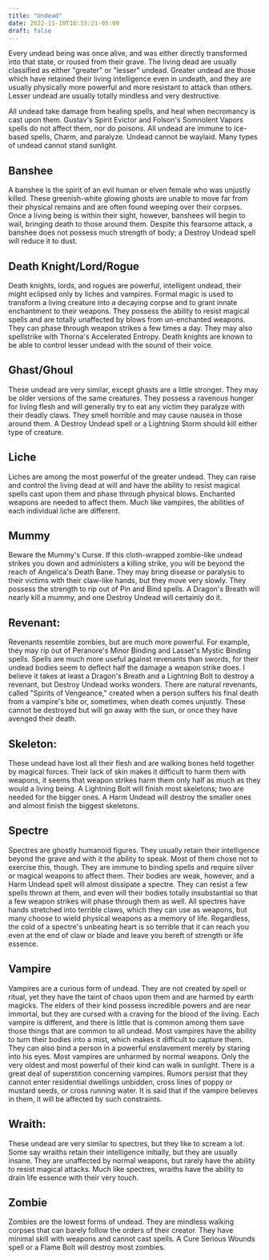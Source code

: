 ```yaml
---
title: "Undead"
date: 2022-11-10T10:33:21-05:00
draft: false
---
```


Every undead being was once alive, and was either directly transformed into that state, or roused from their grave. The living dead are usually classified as either "greater" or "lesser" undead. Greater undead are those which have retained their living intelligence even in undeath, and they are usually physically more powerful and more resistant to attack than others. Lesser undead are usually totally mindless and very destructive.

All undead take damage from healing spells, and heal when necromancy is cast upon them. Gustav's Spirit Evictor and Folson's Somnolent Vapors spells do not affect them, nor do poisons. All undead are immune to ice-based spells, Charm, and paralyze. Undead cannot be waylaid. Many types of undead cannot stand sunlight.

## Banshee

A banshee is the spirit of an evil human or elven female who was unjustly killed. These greenish-white glowing ghosts are unable to move far from their physical remains and are often found weeping over their corpses. Once a living being is within their sight, however, banshees will begin to wail, bringing death to those around them. Despite this fearsome attack, a banshee does not possess much strength of body; a Destroy Undead spell will reduce it to dust.

## Death Knight/Lord/Rogue

Death knights, lords, and rogues are powerful, intelligent undead, their might eclipsed only by liches and vampires. Formal magic is used to transform a living creature into a decaying corpse and to grant innate enchantment to their weapons. They possess the ability to resist magical spells and are totally unaffected by blows from un-enchanted weapons. They can phase through weapon strikes a few times a day. They may also spellstrike with Thorna's Accelerated Entropy. Death knights are known to be able to control lesser undead with the sound of their voice.

## Ghast/Ghoul

These undead are very similar, except ghasts are a little stronger. They may be older versions of the same creatures. They possess a ravenous hunger for living flesh and will generally try to eat any victim they paralyze with their deadly claws. They smell horrible and may cause nausea in those around them. A Destroy Undead spell or a Lightning Storm should kill either type of creature.

## Liche

Liches are among the most powerful of the greater undead. They can raise and control the living dead at will and have the ability to resist magical spells cast upon them and phase through physical blows. Enchanted weapons are needed to affect them. Much like vampires, the abilities of each individual liche are different.

## Mummy

Beware the Mummy's Curse. If this cloth-wrapped zombie-like undead strikes you down and administers a killing strike, you will be beyond the reach of Angelica's Death Bane. They may bring disease or paralysis to their victims with their claw-like hands, but they move very slowly. They possess the strength to rip out of Pin and Bind spells. A Dragon's Breath will nearly kill a mummy, and one Destroy Undead will certainly do it.

## Revenant:

Revenants resemble zombies, but are much more powerful. For example, they may rip out of Peranore's Minor Binding and Lasset's Mystic Binding spells. Spells are much more useful against revenants than swords, for their undead bodies seem to deflect half the damage a weapon strike does. I believe it takes at least a Dragon's Breath and a Lightning Bolt to destroy a revenant, but Destroy Undead works wonders. There are natural revenants, called "Spirits of Vengeance," created when a person suffers his final death from a vampire's bite or, sometimes, when death comes unjustly. These cannot be destroyed but will go away with the sun, or once they have avenged their death.

## **Skeleton:**

These undead have lost all their flesh and are walking bones held together by magical forces. Their lack of skin makes it difficult to harm them with weapons, it seems that weapon strikes harm them only half as much as they would a living being. A Lightning Bolt will finish most skeletons; two are needed for the bigger ones. A Harm Undead will destroy the smaller ones and almost finish the biggest skeletons.

## Spectre

Spectres are ghostly humanoid figures. They usually retain their intelligence beyond the grave and with it the ability to speak. Most of them chose not to exercise this, though. They are immune to binding spells and require silver or magical weapons to affect them. Their bodies are weak, however, and a Harm Undead spell will almost dissipate a spectre. They can resist a few spells thrown at them, and even will their bodies totally insubstantial so that a few weapon strikes will phase through them as well. All spectres have hands stretched into terrible claws, which they can use as weapons, but many choose to wield physical weapons as a memory of life. Regardless, the cold of a spectre's unbeating heart is so terrible that it can reach you even at the end of claw or blade and leave you bereft of strength or life essence.

## Vampire

Vampires are a curious form of undead. They are not created by spell or ritual, yet they have the taint of chaos upon them and are harmed by earth magicks. The elders of their kind possess incredible powers and are near immortal, but they are cursed with a craving for the blood of the living. Each vampire is different, and there is little that is common among them save those things that are common to all undead. Most vampires have the ability to turn their bodies into a mist, which makes it difficult to capture them. They can also bind a person in a powerful enslavement merely by staring into his eyes. Most vampires are unharmed by normal weapons. Only the very oldest and most powerful of their kind can walk in sunlight. There is a great deal of superstition concerning vampires. Rumors persist that they cannot enter residential dwellings unbidden, cross lines of poppy or mustard seeds, or cross running water. It is said that if the vampire believes in them, it will be affected by such constraints.

## Wraith: 

These undead are very similar to spectres, but they like to scream a lot. Some say wraiths retain their intelligence initially, but they are usually insane. They are unaffected by normal weapons, but rarely have the ability to resist magical attacks. Much like spectres, wraiths have the ability to drain life essence with their very touch.

## Zombie

Zombies are the lowest forms of undead. They are mindless walking corpses that can barely follow the orders of their creator. They have minimal skill with weapons and cannot cast spells. A Cure Serious Wounds spell or a Flame Bolt will destroy most zombies.